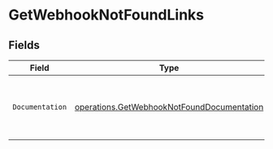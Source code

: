 # GetWebhookNotFoundLinks


## Fields

| Field                                                                                                    | Type                                                                                                     | Required                                                                                                 | Description                                                                                              |
| -------------------------------------------------------------------------------------------------------- | -------------------------------------------------------------------------------------------------------- | -------------------------------------------------------------------------------------------------------- | -------------------------------------------------------------------------------------------------------- |
| `Documentation`                                                                                          | [operations.GetWebhookNotFoundDocumentation](../../models/operations/getwebhooknotfounddocumentation.md) | :heavy_check_mark:                                                                                       | The URL to the generic Mollie API error handling guide.                                                  |